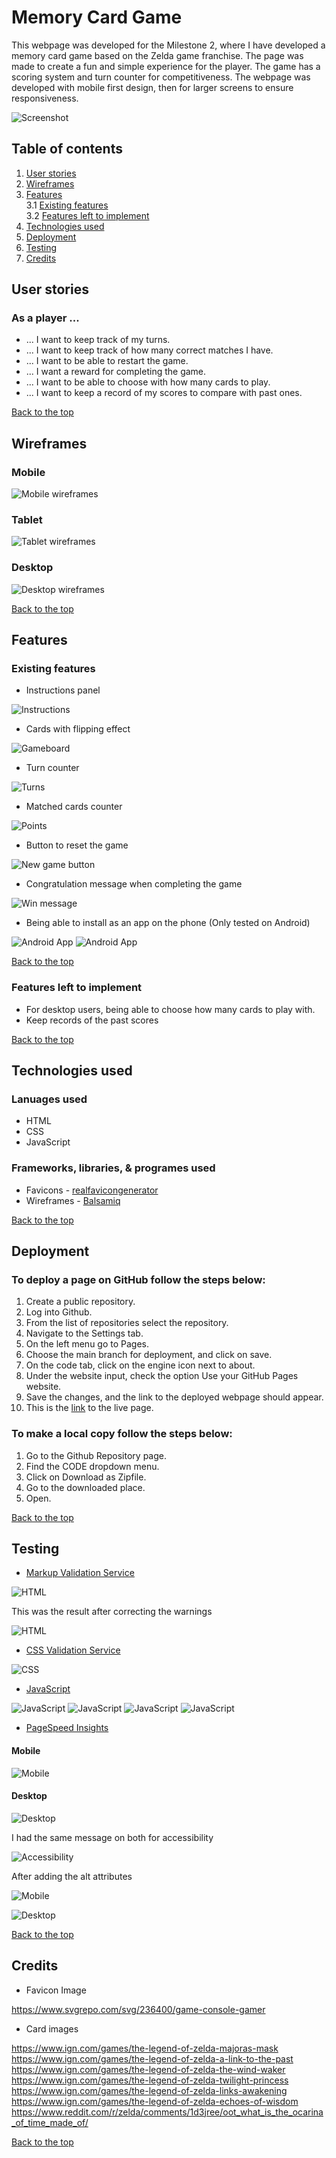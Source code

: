 # Memory Card Game

This webpage was developed for the Milestone 2, where I have developed a memory card game based on the Zelda game franchise. The page was made to create a fun and simple experience for the player. The game has a scoring system and turn counter for competitiveness. The webpage was developed with mobile first design, then for larger screens to ensure responsiveness.

![Screenshot](/assets/readme/screenshot.png)

## Table of contents

1. [User stories](#user-stories)
2. [Wireframes](#wireframes)
3. [Features](#features)  
3.1 [Existing features](#existing-features)  
3.2 [Features left to implement](#features-left-to-implement)
4. [Technologies used](#technologies-used)
5. [Deployment](#deployment)
6. [Testing](#testing)
7. [Credits](#credits)

## User stories

### As a player ...

- ... I want to keep track of my turns.
- ... I want to keep track of how many correct matches I have.
- ... I want to be able to restart the game.
- ... I want a reward for completing the game.
- ... I want to be able to choose with how many cards to play.
- ... I want to keep a record of my scores to compare with past ones.

[Back to the top](#table-of-contents)

## Wireframes

### Mobile
![Mobile wireframes](/assets/readme/wireframes/Mobile.png)

### Tablet
![Tablet wireframes](/assets/readme/wireframes/Tablet.png)

### Desktop
![Desktop wireframes](/assets/readme/wireframes/Desktop.png)

[Back to the top](#table-of-contents)

## Features

### Existing features

- Instructions panel

![Instructions](/assets/readme/features/instructions.png)

- Cards with flipping effect

![Gameboard](/assets/readme/features/game-board.png)

- Turn counter

![Turns](/assets/readme/features/turns-counter.png)

- Matched cards counter

![Points](/assets/readme/features/points-counter.png)

- Button to reset the game

![New game button](/assets/readme/features/newgame-btn.png)

- Congratulation message when completing the game

![Win message](/assets/readme/features/win-message.png)

- Being able to install as an app on the phone (Only tested on Android)

![Android App](/assets/readme/features/android-1.png)
![Android App](/assets/readme/features/android-2.png)

[Back to the top](#table-of-contents)

### Features left to implement

- For desktop users, being able to choose how many cards to play with.
- Keep records of the past scores

[Back to the top](#table-of-contents)

## Technologies used

### Lanuages used

- HTML
- CSS
- JavaScript

### Frameworks, libraries, & programes used

- Favicons - [realfavicongenerator](https://realfavicongenerator.net/)
- Wireframes - [Balsamiq](https://balsamiq.com/)

[Back to the top](#table-of-contents)

## Deployment

### To deploy a page on GitHub follow the steps below:

1. Create a public repository.
2. Log into Github.
3. From the list of repositories select the repository.
4. Navigate to the Settings tab.
5. On the left menu go to Pages.
6. Choose the main branch for deployment, and click on save.
7. On the code tab, click on the engine icon next to about.
8. Under the website input, check the option Use your GitHub Pages website.
9. Save the changes, and the link to the deployed webpage should appear.
10. This is the [link](https://faelf.github.io/MemoryCardGame/) to the live page.

### To make a local copy follow the steps below:

1. Go to the Github Repository page.
2. Find the CODE dropdown menu.
3. Click on Download as Zipfile.
4. Go to the downloaded place.
5. Open.

[Back to the top](#table-of-contents)

## Testing

- [Markup Validation Service](https://validator.w3.org/#validate_by_input)

![HTML](/assets/readme/testing/html.png)

This was the result after correcting the warnings

![HTML](/assets/readme/testing/html2.png)

- [CSS Validation Service](https://jigsaw.w3.org/css-validator/#validate_by_input)

![CSS](/assets/readme/testing/css.png)

- [JavaScript](https://www.jslint.com/)

![JavaScript](/assets/readme/testing/jslint.png)
![JavaScript](/assets/readme/testing/jslintWarnings2.png)
![JavaScript](/assets/readme/testing/jslintWarnings3.png)
![JavaScript](/assets/readme/testing/jslintWarnings4.png)

- [PageSpeed Insights](https://pagespeed.web.dev/)

#### Mobile

![Mobile](/assets/readme/testing/pi-mobile.png)

#### Desktop

![Desktop](/assets/readme/testing/pi-desktop.png)

I had the same message on both for accessibility

![Accessibility](/assets/readme/testing/pi-mobile-acc.png)

After adding the alt attributes

![Mobile](/assets/readme/testing/pi-mobile(2).png)

![Desktop](/assets/readme/testing/pi-desktop(2).png)

[Back to the top](#table-of-contents)

## Credits

- Favicon Image

https://www.svgrepo.com/svg/236400/game-console-gamer

- Card images

https://www.ign.com/games/the-legend-of-zelda-majoras-mask
https://www.ign.com/games/the-legend-of-zelda-a-link-to-the-past
https://www.ign.com/games/the-legend-of-zelda-the-wind-waker
https://www.ign.com/games/the-legend-of-zelda-twilight-princess
https://www.ign.com/games/the-legend-of-zelda-links-awakening
https://www.ign.com/games/the-legend-of-zelda-echoes-of-wisdom
https://www.reddit.com/r/zelda/comments/1d3jree/oot_what_is_the_ocarina_of_time_made_of/

[Back to the top](#table-of-contents)